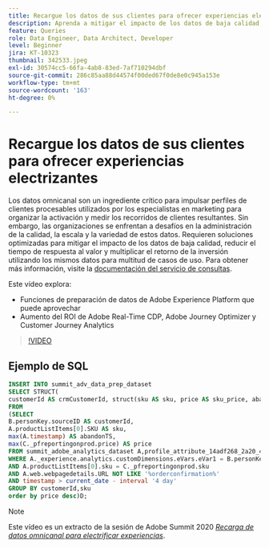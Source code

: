 ```yaml
---
title: Recargue los datos de sus clientes para ofrecer experiencias electrizantes
description: Aprenda a mitigar el impacto de los datos de baja calidad, reducir el tiempo de respuesta al valor y multiplicar el retorno de la inversión utilizando los mismos datos para multitud de casos de uso.
feature: Queries
role: Data Engineer, Data Architect, Developer
level: Beginner
jira: KT-10323
thumbnail: 342533.jpeg
exl-id: 30574cc5-66fa-4ab8-83ed-7af710294dbf
source-git-commit: 286c85aa88d44574f00ded67f0de8e0c945a153e
workflow-type: tm+mt
source-wordcount: '163'
ht-degree: 0%

---
```


# Recargue los datos de sus clientes para ofrecer experiencias electrizantes

Los datos omnicanal son un ingrediente crítico para impulsar perfiles de clientes procesables utilizados por los especialistas en marketing para organizar la activación y medir los recorridos de clientes resultantes. Sin embargo, las organizaciones se enfrentan a desafíos en la administración de la calidad, la escala y la variedad de estos datos. Requieren soluciones optimizadas para mitigar el impacto de los datos de baja calidad, reducir el tiempo de respuesta al valor y multiplicar el retorno de la inversión utilizando los mismos datos para multitud de casos de uso.
Para obtener más información, visite la [documentación del servicio de consultas](https://experienceleague.adobe.com/docs/experience-platform/query/home.html?lang=es).

Este vídeo explora:

* Funciones de preparación de datos de Adobe Experience Platform que puede aprovechar
* Aumento del ROI de Adobe Real-Time CDP, Adobe Journey Optimizer y Customer Journey Analytics

>[!VIDEO](https://video.tv.adobe.com/v/342533?learn=on&enablevpops)

## Ejemplo de SQL

```sql
INSERT INTO summit_adv_data_prep_dataset
SELECT STRUCT(
customerId AS crmCustomerId, struct(sku AS sku, price AS sku_price, abandonTS AS abandonTS) AS abandonBrowse) AS _pfreportingonprod
FROM
(SELECT
B.personKey.sourceID AS customerId,
A.productListItems[0].SKU AS sku,
max(A.timestamp) AS abandonTS,
max(C._pfreportingonprod.price) AS price
FROM summit_adobe_analytics_dataset A,profile_attribute_14adf268_2a20_4dee_bee6_a6b0e34616a9 B,summit_product_dataset C
WHERE A._experience.analytics.customDimensions.eVars.eVar1 = B.personKey.sourceID
AND A.productListItems[0].sku = C._pfreportingonprod.sku
AND A.web.webpagedetails.URL NOT LIKE '%orderconfirmation%'
AND timestamp > current_date - interval '4 day'
GROUP BY customerId,sku
order by price desc)D;
```

>[!NOTE]
>
>Este vídeo es un extracto de la sesión de Adobe Summit 2020 *[Recarga de datos omnicanal para electrificar experiencias](https://business.adobe.com/summit/2022/sessions/recharging-omnichannel-data-for-electrifying-exper-s409.html)*.
